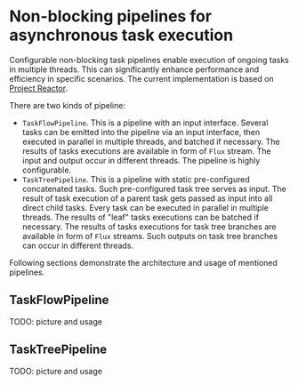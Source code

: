 # Non-blocking pipelines for asynchronous task execution
Configurable non-blocking task pipelines enable execution of ongoing tasks in multiple threads. This can significantly enhance performance and efficiency in specific scenarios. The current implementation is based on [Project Reactor](https://projectreactor.io/).

There are two kinds of pipeline:
- `TaskFlowPipeline`. This is a pipeline with an input interface. Several tasks can be emitted into the pipeline via an input interface, then executed in parallel in multiple threads, and batched if necessary. The results of tasks executions are available in form of `Flux` stream. The input and output occur in different threads. The pipeline is highly configurable.
- `TaskTreePipeline`. This is a pipeline with static pre-configured concatenated tasks. Such pre-configured task tree serves as input. The result of task execution of a parent task gets passed as input into all direct child tasks. Every task can be executed in parallel in multiple threads. The results of "leaf" tasks executions can be batched if necessary. The results of tasks executions for task tree branches are available in form of `Flux` streams. Such outputs on task tree branches can occur in different threads.

Following sections demonstrate the architecture and usage of mentioned pipelines.

## TaskFlowPipeline
TODO: picture and usage

## TaskTreePipeline
TODO: picture and usage